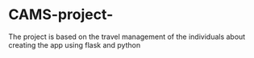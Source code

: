 # CAMS-project-
The project is based on the travel management of the individuals about creating the app using flask and python

